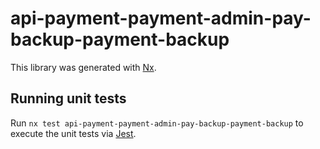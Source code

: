 # api-payment-payment-admin-pay-backup-payment-backup

This library was generated with [Nx](https://nx.dev).

## Running unit tests

Run `nx test api-payment-payment-admin-pay-backup-payment-backup` to execute the unit tests via [Jest](https://jestjs.io).
